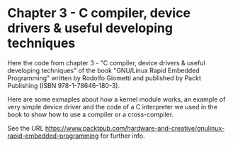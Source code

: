 Chapter 3 - C compiler, device drivers & useful developing techniques
=====================================================================

Here the code from chapter 3 - "C compiler, device drivers & useful developing
techniques" of the book "GNU/Linux Rapid Embedded Programming" written by
Rodolfo Giometti and published by Packt Publishing (ISBN 978-1-78646-180-3).

Here are some exmaples about how a kernel module works, an example of very
simple device driver and the code of a C interpreter we used in the book to
show how to use a compiler or a cross-compiler.

See the URL
https://www.packtpub.com/hardware-and-creative/gnulinux-rapid-embedded-programming
for further info.
